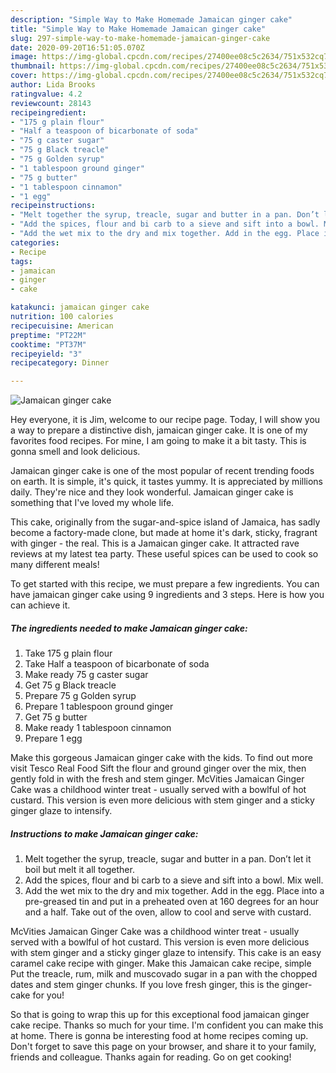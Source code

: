 ```yaml
---
description: "Simple Way to Make Homemade Jamaican ginger cake"
title: "Simple Way to Make Homemade Jamaican ginger cake"
slug: 297-simple-way-to-make-homemade-jamaican-ginger-cake
date: 2020-09-20T16:51:05.070Z
image: https://img-global.cpcdn.com/recipes/27400ee08c5c2634/751x532cq70/jamaican-ginger-cake-recipe-main-photo.jpg
thumbnail: https://img-global.cpcdn.com/recipes/27400ee08c5c2634/751x532cq70/jamaican-ginger-cake-recipe-main-photo.jpg
cover: https://img-global.cpcdn.com/recipes/27400ee08c5c2634/751x532cq70/jamaican-ginger-cake-recipe-main-photo.jpg
author: Lida Brooks
ratingvalue: 4.2
reviewcount: 28143
recipeingredient:
- "175 g plain flour"
- "Half a teaspoon of bicarbonate of soda"
- "75 g caster sugar"
- "75 g Black treacle"
- "75 g Golden syrup"
- "1 tablespoon ground ginger"
- "75 g butter"
- "1 tablespoon cinnamon"
- "1 egg"
recipeinstructions:
- "Melt together the syrup, treacle, sugar and butter in a pan. Don’t let it boil but melt it all together."
- "Add the spices, flour and bi carb to a sieve and sift into a bowl. Mix well."
- "Add the wet mix to the dry and mix together. Add in the egg. Place into a pre-greased tin and put in a preheated oven at 160 degrees for an hour and a half. Take out of the oven, allow to cool and serve with custard."
categories:
- Recipe
tags:
- jamaican
- ginger
- cake

katakunci: jamaican ginger cake 
nutrition: 100 calories
recipecuisine: American
preptime: "PT22M"
cooktime: "PT37M"
recipeyield: "3"
recipecategory: Dinner

---
```



![Jamaican ginger cake](https://img-global.cpcdn.com/recipes/27400ee08c5c2634/751x532cq70/jamaican-ginger-cake-recipe-main-photo.jpg)

Hey everyone, it is Jim, welcome to our recipe page. Today, I will show you a way to prepare a distinctive dish, jamaican ginger cake. It is one of my favorites food recipes. For mine, I am going to make it a bit tasty. This is gonna smell and look delicious.

Jamaican ginger cake is one of the most popular of recent trending foods on earth. It is simple, it's quick, it tastes yummy. It is appreciated by millions daily. They're nice and they look wonderful. Jamaican ginger cake is something that I've loved my whole life.

This cake, originally from the sugar-and-spice island of Jamaica, has sadly become a factory-made clone, but made at home it&#39;s dark, sticky, fragrant with ginger - the real. This is a Jamaican ginger cake. It attracted rave reviews at my latest tea party. These useful spices can be used to cook so many different meals!


To get started with this recipe, we must prepare a few ingredients. You can have jamaican ginger cake using 9 ingredients and 3 steps. Here is how you can achieve it.

<!--inarticleads1-->

##### The ingredients needed to make Jamaican ginger cake:

1. Take 175 g plain flour
1. Take Half a teaspoon of bicarbonate of soda
1. Make ready 75 g caster sugar
1. Get 75 g Black treacle
1. Prepare 75 g Golden syrup
1. Prepare 1 tablespoon ground ginger
1. Get 75 g butter
1. Make ready 1 tablespoon cinnamon
1. Prepare 1 egg


Make this gorgeous Jamaican ginger cake with the kids. To find out more visit Tesco Real Food Sift the flour and ground ginger over the mix, then gently fold in with the fresh and stem ginger. McVities Jamaican Ginger Cake was a childhood winter treat - usually served with a bowlful of hot custard. This version is even more delicious with stem ginger and a sticky ginger glaze to intensify. 

<!--inarticleads2-->

##### Instructions to make Jamaican ginger cake:

1. Melt together the syrup, treacle, sugar and butter in a pan. Don’t let it boil but melt it all together.
1. Add the spices, flour and bi carb to a sieve and sift into a bowl. Mix well.
1. Add the wet mix to the dry and mix together. Add in the egg. Place into a pre-greased tin and put in a preheated oven at 160 degrees for an hour and a half. Take out of the oven, allow to cool and serve with custard.


McVities Jamaican Ginger Cake was a childhood winter treat - usually served with a bowlful of hot custard. This version is even more delicious with stem ginger and a sticky ginger glaze to intensify. This cake is an easy caramel cake recipe with ginger. Make this Jamaican cake recipe, simple Put the treacle, rum, milk and muscovado sugar in a pan with the chopped dates and stem ginger chunks. If you love fresh ginger, this is the ginger-cake for you! 

So that is going to wrap this up for this exceptional food jamaican ginger cake recipe. Thanks so much for your time. I'm confident you can make this at home. There is gonna be interesting food at home recipes coming up. Don't forget to save this page on your browser, and share it to your family, friends and colleague. Thanks again for reading. Go on get cooking!
